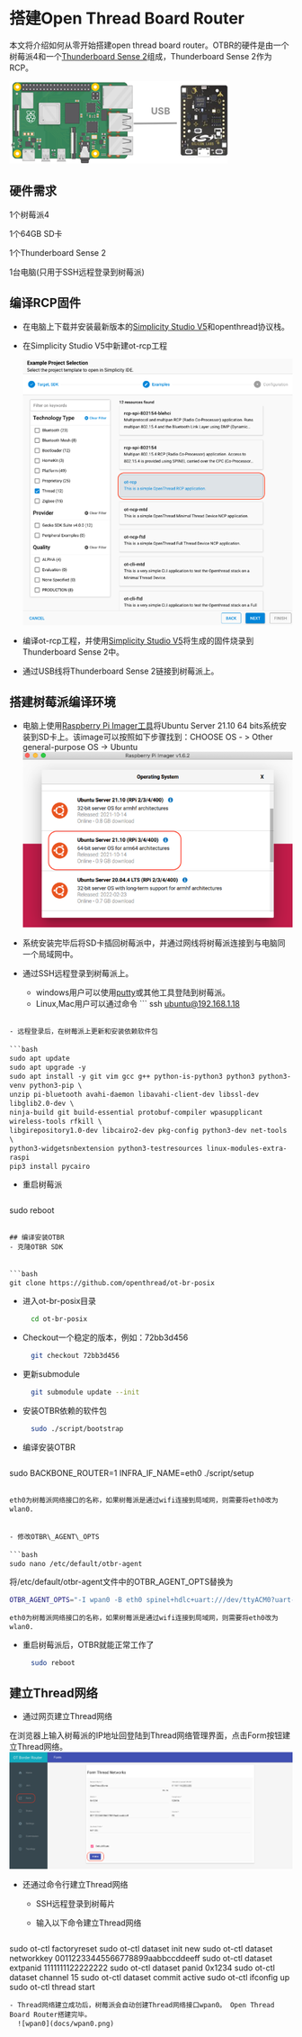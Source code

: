 # 搭建Open Thread Board Router 

本文将介绍如何从零开始搭建open thread board router。OTBR的硬件是由一个树莓派4和一个[Thunderboard Sense 2](https://www.silabs.com/development-tools/thunderboard/thunderboard-sense-two-kit)组成，Thunderboard Sense 2作为RCP。

   ![otbr](docs/otbr.png)
## 硬件需求
1个树莓派4

1个64GB SD卡

1个Thunderboard Sense 2

1台电脑(只用于SSH远程登录到树莓派)


## 编译RCP固件
 - 在电脑上下载并安装最新版本的[Simplicity Studio V5](https://www.silabs.com/developers/simplicity-studio)和openthread协议栈。
 - 在Simplicity Studio V5中新建ot-rcp工程

    ![rcp](docs/rcp.png)
 - 编译ot-rcp工程，并使用[Simplicity Studio V5](https://docs.silabs.com/simplicity-studio-5-users-guide/5.3.0/ss-5-users-guide-building-and-flashing/flashing)将生成的固件烧录到Thunderboard Sense 2中。
 - 通过USB线将Thunderboard Sense 2链接到树莓派上。

## 搭建树莓派编译环境

 - 电脑上使用[Raspberry Pi Imager工具](https://www.raspberrypi.com/software/)将Ubuntu Server 21.10  64 bits系统安装到SD卡上。该image可以按照如下步骤找到：CHOOSE OS -	> Other general-purpose OS -> Ubuntu 
   ![ubuntu](docs/ubuntu.png)

- 系统安装完毕后将SD卡插回树莓派中，并通过网线将树莓派连接到与电脑同一个局域网中。
-  通过SSH远程登录到树莓派上。
	-  windows用户可以使用[putty](https://www.ssh.com/academy/ssh/putty)或其他工具登陆到树莓派。
	-  Linux,Mac用户可以通过命令  ```
	ssh ubuntu@192.168.1.18 
  ```登陆到树莓派，192.168.1.18 为树莓派的ip地址。ubuntu为用户名，默认密码也是ubuntu。
  
- 远程登录后，在树莓派上更新和安装依赖软件包

  ```bash
sudo apt update
sudo apt upgrade -y
sudo apt install -y git vim gcc g++ python-is-python3 python3 python3-venv python3-pip \
unzip pi-bluetooth avahi-daemon libavahi-client-dev libssl-dev libglib2.0-dev \
ninja-build git build-essential protobuf-compiler wpasupplicant wireless-tools rfkill \
libgirepository1.0-dev libcairo2-dev pkg-config python3-dev net-tools \
python3-widgetsnbextension python3-testresources linux-modules-extra-raspi
pip3 install pycairo
  ```
- 重启树莓派

  ```bash
sudo reboot
  ```

## 编译安装OTBR
- 克隆OTBR SDK


  ```bash
git clone https://github.com/openthread/ot-br-posix
  ```
- 进入ot-br-posix目录

  ```bash
	cd ot-br-posix
  ```
- Checkout一个稳定的版本，例如：72bb3d456

  ```bash
	git checkout 72bb3d456
  ```
- 更新submodule

  ```bash
	git submodule update --init
  ```
- 安装OTBR依赖的软件包

  ```bash
	sudo ./script/bootstrap
  ```
  
- 编译安装OTBR

  ```bash
sudo BACKBONE_ROUTER=1 INFRA_IF_NAME=eth0 ./script/setup
  ```
  
  eth0为树莓派网络接口的名称，如果树莓派是通过wifi连接到局域网，则需要将eth0改为wlan0.
 
 
- 修改OTBR\_AGENT\_OPTS

  ```bash
sudo nano /etc/default/otbr-agent
  ``` 
  
  将/etc/default/otbr-agent文件中的OTBR\_AGENT\_OPTS替换为
  
   ```bash
OTBR_AGENT_OPTS="-I wpan0 -B eth0 spinel+hdlc+uart:///dev/ttyACM0?uart-baudrate=460800 trel://eth0"
  ``` 
  
    eth0为树莓派网络接口的名称，如果树莓派是通过wifi连接到局域网，则需要将eth0改为wlan0.

 
- 重启树莓派后，OTBR就能正常工作了

  ```bash
	sudo reboot
  ```
   
## 建立Thread网络
 
   - 通过网页建立Thread网络
 
 在浏览器上输入树莓派的IP地址回登陆到Thread网络管理界面，点击Form按钮建立Thread网络。
    ![form](docs/form.png)

 - 还通过命令行建立Thread网络
    - SSH远程登录到树莓片
    - 输入以下命令建立Thread网络

 	  ```bash
sudo ot-ctl factoryreset 
sudo ot-ctl dataset init new
sudo ot-ctl dataset networkkey 00112233445566778899aabbccddeeff
sudo ot-ctl dataset extpanid 1111111122222222
sudo ot-ctl dataset panid 0x1234
sudo ot-ctl dataset channel 15
sudo ot-ctl dataset commit active
sudo ot-ctl ifconfig up
sudo ot-ctl thread start
  ```
 - Thread网络建立成功后，树莓派会自动创建Thread网络接口wpan0。 Open Thread Board Router搭建完毕。
    ![wpan0](docs/wpan0.png)	
 	
 	
